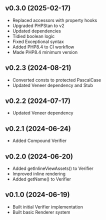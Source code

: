 ## v0.3.0 (2025-02-17)
* Replaced accessors with property hooks
* Upgraded PHPStan to v2
* Updated dependencies
* Tidied boolean logic
* Fixed Exceptional syntax
* Added PHP8.4 to CI workflow
* Made PHP8.4 minimum version

## v0.2.3 (2024-08-21)
* Converted consts to protected PascalCase
* Updated Veneer dependency and Stub

## v0.2.2 (2024-07-17)
* Updated Veneer dependency

## v0.2.1 (2024-06-24)
* Added Compound Verifier

## v0.2.0 (2024-06-20)
* Added getInlineViewAssets() to Verifier
* Improved inline rendering
* Added getName() to Verifier

## v0.1.0 (2024-06-19)
* Built initial Verifier implementation
* Built basic Renderer system
